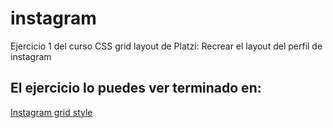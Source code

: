 # instagram
Ejercicio 1 del curso CSS grid layout de Platzi:
Recrear el layout del perfil de instagram

## El ejercicio lo puedes ver terminado en:
[Instagram grid style](https://juliocesardeveloper.github.io/instagram/)
